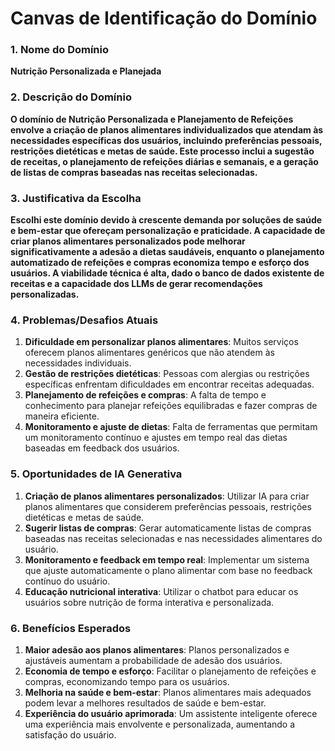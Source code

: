 # Canvas de Identificação do Domínio

### 1. Nome do Domínio

**Nutrição Personalizada e Planejada**

### 2. Descrição do Domínio

**O domínio de Nutrição Personalizada e Planejamento de Refeições envolve a criação de planos alimentares individualizados que atendam às necessidades específicas dos usuários, incluindo preferências pessoais, restrições dietéticas e metas de saúde. Este processo inclui a sugestão de receitas, o planejamento de refeições diárias e semanais, e a geração de listas de compras baseadas nas receitas selecionadas.**

### 3. Justificativa da Escolha

**Escolhi este domínio devido à crescente demanda por soluções de saúde e bem-estar que ofereçam personalização e praticidade. A capacidade de criar planos alimentares personalizados pode melhorar significativamente a adesão a dietas saudáveis, enquanto o planejamento automatizado de refeições e compras economiza tempo e esforço dos usuários. A viabilidade técnica é alta, dado o banco de dados existente de receitas e a capacidade dos LLMs de gerar recomendações personalizadas.**

### 4. Problemas/Desafios Atuais

1. **Dificuldade em personalizar planos alimentares**: Muitos serviços oferecem planos alimentares genéricos que não atendem às necessidades individuais.
2. **Gestão de restrições dietéticas**: Pessoas com alergias ou restrições específicas enfrentam dificuldades em encontrar receitas adequadas.
3. **Planejamento de refeições e compras**: A falta de tempo e conhecimento para planejar refeições equilibradas e fazer compras de maneira eficiente.
4. **Monitoramento e ajuste de dietas**: Falta de ferramentas que permitam um monitoramento contínuo e ajustes em tempo real das dietas baseadas em feedback dos usuários.

### 5. Oportunidades de IA Generativa

1. **Criação de planos alimentares personalizados**: Utilizar IA para criar planos alimentares que considerem preferências pessoais, restrições dietéticas e metas de saúde.
2. **Sugerir listas de compras**: Gerar automaticamente listas de compras baseadas nas receitas selecionadas e nas necessidades alimentares do usuário.
3. **Monitoramento e feedback em tempo real**: Implementar um sistema que ajuste automaticamente o plano alimentar com base no feedback contínuo do usuário.
4. **Educação nutricional interativa**: Utilizar o chatbot para educar os usuários sobre nutrição de forma interativa e personalizada.

### 6. Benefícios Esperados

1. **Maior adesão aos planos alimentares**: Planos personalizados e ajustáveis aumentam a probabilidade de adesão dos usuários.
2. **Economia de tempo e esforço**: Facilitar o planejamento de refeições e compras, economizando tempo para os usuários.
3. **Melhoria na saúde e bem-estar**: Planos alimentares mais adequados podem levar a melhores resultados de saúde e bem-estar.
4. **Experiência do usuário aprimorada**: Um assistente inteligente oferece uma experiência mais envolvente e personalizada, aumentando a satisfação do usuário.
